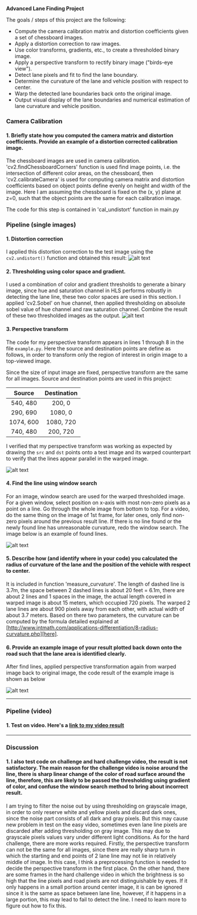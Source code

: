 **Advanced Lane Finding Project**

The goals / steps of this project are the following:

* Compute the camera calibration matrix and distortion coefficients given a set of chessboard images.
* Apply a distortion correction to raw images.
* Use color transforms, gradients, etc., to create a thresholded binary image.
* Apply a perspective transform to rectify binary image ("birds-eye view").
* Detect lane pixels and fit to find the lane boundary.
* Determine the curvature of the lane and vehicle position with respect to center.
* Warp the detected lane boundaries back onto the original image.
* Output visual display of the lane boundaries and numerical estimation of lane curvature and vehicle position.

[//]: # (Image References)

[image1]: ./output_images/undistort_output.png "Undistorted"
[image2]: ./test_images/test1.jpg "Road Transformed"
[image3]: ./examples/binary_combo_example.jpg "Binary Example"
[image4]: ./examples/warped_straight_lines.jpg "Warp Example"
[image5]: ./examples/color_fit_lines.jpg "Fit Visual"
[image6]: ./examples/example_output.jpg "Output"
[video1]: ./project_video.mp4 "Video"

### Camera Calibration

#### 1. Briefly state how you computed the camera matrix and distortion coefficients. Provide an example of a distortion corrected calibration image.

The chessboard images are used in camera calibration. 'cv2.findChessboardCorners' function is used find image points, i.e. the intersection of different color areas, on the chessboard, then 'cv2.calibrateCamera' is used for computing camera matrix and distortion coefficients based on object points define evenly on height and width of the image. Here I am assuming the chessboard is fixed on the (x, y) plane at z=0, such that the object points are the same for each calibration image.

The code for this step is contained in 'cal_undistort' function in main.py



### Pipeline (single images)

#### 1. Distortion correction

I applied this distortion correction to the test image using the `cv2.undistort()` function and obtained this result: 
![alt text][image1]

#### 2. Thresholding using color space and gradient.

I used a combination of color and gradient thresholds to generate a binary image, since hue and saturation channel in HLS performs robustly in detecting the lane line, these two color spaces are used in this section. I applied 'cv2.Sobel' on hue channel, then applied thresholding on absolute sobel value of hue channel and raw saturation channel. Combine the result of these two thresholded images as the output.
![alt text][image3]

#### 3. Perspective transform

The code for my perspective transform appears in lines 1 through 8 in the file `example.py`.  Here the source and destination points are define as follows, in order to transform only the region of interest in origin image to a top-viewed image. 
<!-- ```python
src = np.float32(
    [[(img_size[0] / 2) - 55, img_size[1] / 2 + 100],
    [((img_size[0] / 6) - 10), img_size[1]],
    [(img_size[0] * 5 / 6) + 60, img_size[1]],
    [(img_size[0] / 2 + 55), img_size[1] / 2 + 100]])
dst = np.float32(
    [[(img_size[0] / 4), 0],
    [(img_size[0] / 4), img_size[1]],
    [(img_size[0] * 3 / 4), img_size[1]],
    [(img_size[0] * 3 / 4), 0]])
```
 --> 
Since the size of input image are fixed, perspective transform are the same for all images. Source and destination points are used in this project:

| Source        | Destination   | 
|:-------------:|:-------------:| 
| 540, 480      | 200, 0        | 
| 290, 690      | 1080, 0       |
| 1074, 600     | 1080, 720     |
| 740, 480      | 200, 720      |

I verified that my perspective transform was working as expected by drawing the `src` and `dst` points onto a test image and its warped counterpart to verify that the lines appear parallel in the warped image.

![alt text][image4]

#### 4. Find the line using window search
For an image, window search are used for the warped thresholded image. For a given window, select position on x-axis with most non-zero pixels as a point on a line. Go through the whole image from bottom to top.
For a video, do the same thing on the image of 1st frame, for later ones, only find non-zero pixels around the previous result line. If there is no line found or the newly found line has unreasonable curvature, redo the window search. The image below is an example of found lines.

![alt text][image5]

#### 5. Describe how (and identify where in your code) you calculated the radius of curvature of the lane and the position of the vehicle with respect to center.

It is included in function 'measure_curvature'. The length of dashed line is 3.7m, the space between 2 dashed lines is about 20 feet = 6.1m, there are about 2 lines and 1 spaces in the image, the actual length covered in warped image is about 15 meters, which occupied 720 pixels. The warped 2 lane lines are about 900 pixels away from each other, with actual width of about 3.7 meters. Based on there two parameters, the curvature can be computed by the formula detailed explained at [http://www.intmath.com/applications-differentiation/8-radius-curvature.php][here].

#### 6. Provide an example image of your result plotted back down onto the road such that the lane area is identified clearly.

After find lines, applied perspective transformation again from warped image back to original image, the code  result of the example image is shown as below

![alt text][image6]

---

### Pipeline (video)

#### 1. Test on video. Here's a [link to my video result](./project_video.mp4)

---

### Discussion

#### 1. I also test code on challenge and hard challenge video, the result is not satisfactory. The main reason for the challenge video is noise around the line, there is sharp linear change of the color of road surface around the line, therefore, this are likely to be passed the thresholding using gradient of color, and confuse the window search method to bring about incorrect result. 
I am trying to filter the noise out by using thresholding on grayscale image, in order to only reserve white and yellow pixels and discard dark ones, since the noise part consists of all dark and gray pixels. But this may cause new problem in test on the easy video, sometimes even lane line pixels are discarded after adding thresholding on gray image. This may due to grayscale pixels values vary under different light conditions. 
As for the hard challenge, there are more works required. Firstly, the perspective transform can not be the same for all images, since there are really sharp turn in which the starting and end points of 2 lane line may not lie in relatively middle of image. In this case, I think a preprocessing function is needed to decide the perspective transform in the first place. 
On the other hand, there are some frames in the hard challenge video in which the brightness is so high that the line pixels and road pixels are not distinguishable by eyes. If it only happens in a small portion around center image, it is can be ignored since it is the same as space between lane line, however, if it happens in a large portion, this may lead to fail to detect the line. I need to learn more to figure out how to fix this.

